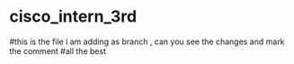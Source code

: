 # cisco_intern_3rd
#this is the file i am adding as branch , can you see the changes and mark the comment 
#all the best 

